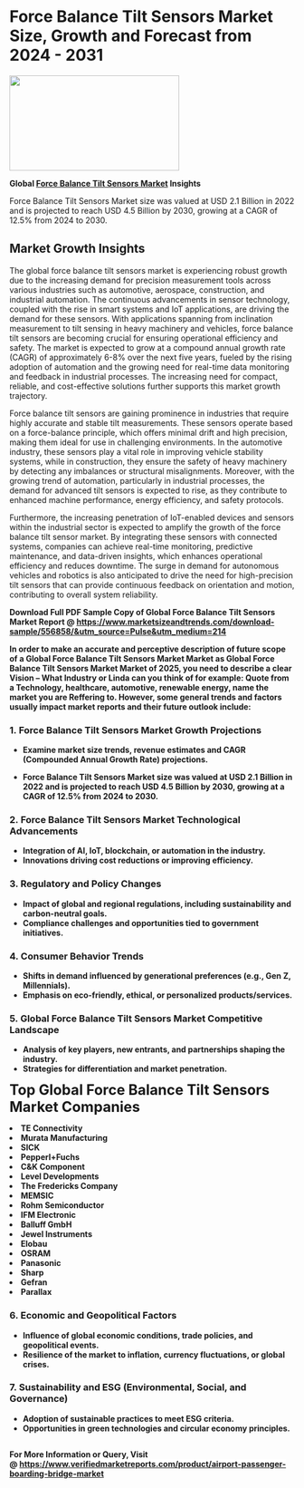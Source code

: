 <H1>Force Balance Tilt Sensors Market Size, Growth and Forecast from 2024 - 2031</H1><img class="aligncenter size-medium wp-image-584254" src="https://thirdeyenews.in/wp-content/uploads/2024/09/Global-Market-Research-300x168.jpeg" alt="" width="300" height="168" /><p><strong>Global&nbsp;<a href="https://www.marketsizeandtrends.com/download-sample/556858/&amp;utm_source=Pulse&amp;utm_medium=214">Force Balance Tilt Sensors Market</a> Insights</strong></p><p>Force Balance Tilt Sensors Market size was valued at USD 2.1 Billion in 2022 and is projected to reach USD 4.5 Billion by 2030, growing at a CAGR of 12.5% from 2024 to 2030.</p><p><h2>Market Growth Insights</h2> <p>The global force balance tilt sensors market is experiencing robust growth due to the increasing demand for precision measurement tools across various industries such as automotive, aerospace, construction, and industrial automation. The continuous advancements in sensor technology, coupled with the rise in smart systems and IoT applications, are driving the demand for these sensors. With applications spanning from inclination measurement to tilt sensing in heavy machinery and vehicles, force balance tilt sensors are becoming crucial for ensuring operational efficiency and safety. The market is expected to grow at a compound annual growth rate (CAGR) of approximately 6-8% over the next five years, fueled by the rising adoption of automation and the growing need for real-time data monitoring and feedback in industrial processes. The increasing need for compact, reliable, and cost-effective solutions further supports this market growth trajectory.</p> <p><strong></strong></p> <p>Force balance tilt sensors are gaining prominence in industries that require highly accurate and stable tilt measurements. These sensors operate based on a force-balance principle, which offers minimal drift and high precision, making them ideal for use in challenging environments. In the automotive industry, these sensors play a vital role in improving vehicle stability systems, while in construction, they ensure the safety of heavy machinery by detecting any imbalances or structural misalignments. Moreover, with the growing trend of automation, particularly in industrial processes, the demand for advanced tilt sensors is expected to rise, as they contribute to enhanced machine performance, energy efficiency, and safety protocols.</p> <p>Furthermore, the increasing penetration of IoT-enabled devices and sensors within the industrial sector is expected to amplify the growth of the force balance tilt sensor market. By integrating these sensors with connected systems, companies can achieve real-time monitoring, predictive maintenance, and data-driven insights, which enhances operational efficiency and reduces downtime. The surge in demand for autonomous vehicles and robotics is also anticipated to drive the need for high-precision tilt sensors that can provide continuous feedback on orientation and motion, contributing to overall system reliability.</p> <p><strong></p><p><span class=""><strong>Download Full PDF Sample Copy of Global Force Balance Tilt Sensors Market Report</strong> @ <a href="https://www.marketsizeandtrends.com/download-sample/556858/&amp;utm_source=Pulse&amp;utm_medium=214" target="_blank">https://www.marketsizeandtrends.com/download-sample/556858/&amp;utm_source=Pulse&amp;utm_medium=214</a></span></p><p>In order to make an accurate and perceptive description of future scope of a Global&nbsp;Force Balance Tilt Sensors Market Market as Global&nbsp;Force Balance Tilt Sensors Market Market of 2025, you need to describe a clear Vision &ndash; What Industry or Linda can you think of for example: Quote from a Technology, healthcare, automotive, renewable energy, name the market you are Reffering to. However, some general trends and factors usually impact market reports and their future outlook include:</p><h3>1.&nbsp;<strong>Force Balance Tilt Sensors Market Growth Projections</strong></h3><ul><li>Examine market size trends, revenue estimates and CAGR (Compounded Annual Growth Rate) projections.</li><li><p>Force Balance Tilt Sensors Market size was valued at USD 2.1 Billion in 2022 and is projected to reach USD 4.5 Billion by 2030, growing at a CAGR of 12.5% from 2024 to 2030.</p></li></ul><h3>2.&nbsp;<strong>Force Balance Tilt Sensors Market Technological Advancements</strong></h3><ul><li>Integration of AI, IoT, blockchain, or automation in the industry.</li><li>Innovations driving cost reductions or improving efficiency.</li></ul><h3>3.&nbsp;<strong>Regulatory and Policy Changes</strong></h3><ul><li>Impact of global and regional regulations, including sustainability and carbon-neutral goals.</li><li>Compliance challenges and opportunities tied to government initiatives.</li></ul><h3>4.&nbsp;<strong>Consumer Behavior Trends</strong></h3><ul><li>Shifts in demand influenced by generational preferences (e.g., Gen Z, Millennials).</li><li>Emphasis on eco-friendly, ethical, or personalized products/services.</li></ul><h3>5.&nbsp;<strong>Global Force Balance Tilt Sensors Market Competitive Landscape</strong></h3><ul><li>Analysis of key players, new entrants, and partnerships shaping the industry.</li><li>Strategies for differentiation and market penetration.</li></ul><p data-pm-slice="1 1 []"><span style="color: inherit; font-family: inherit; font-size: 25px;">Top Global Force Balance Tilt Sensors Market Companies</span></p><div class="" data-test-id=""><p><li>TE Connectivity</li><li> Murata Manufacturing</li><li> SICK</li><li> Pepperl+Fuchs</li><li> C&K Component</li><li> Level Developments</li><li> The Fredericks Company</li><li> MEMSIC</li><li> Rohm Semiconductor</li><li> IFM Electronic</li><li> Balluff GmbH</li><li> Jewel Instruments</li><li> Elobau</li><li> OSRAM</li><li> Panasonic</li><li> Sharp</li><li> Gefran</li><li> Parallax</li></p></div><h3>6.&nbsp;<strong>Economic and Geopolitical Factors</strong></h3><ul><li>Influence of global economic conditions, trade policies, and geopolitical events.</li><li>Resilience of the market to inflation, currency fluctuations, or global crises.</li></ul><h3>7.&nbsp;<strong>Sustainability and ESG (Environmental, Social, and Governance)</strong></h3><ul><li>Adoption of sustainable practices to meet ESG criteria.</li><li>Opportunities in green technologies and circular economy principles.</li></ul><h2><strong style="font-size: 14px;">For More Information or Query, Visit @&nbsp;</strong><a style="background-color: #ffffff; font-size: 14px;" href="https://www.marketsizeandtrends.com/report/force-balance-tilt-sensors-market/" target="_blank">https://www.verifiedmarketreports.com/product/airport-passenger-boarding-bridge-market</a></h2>
